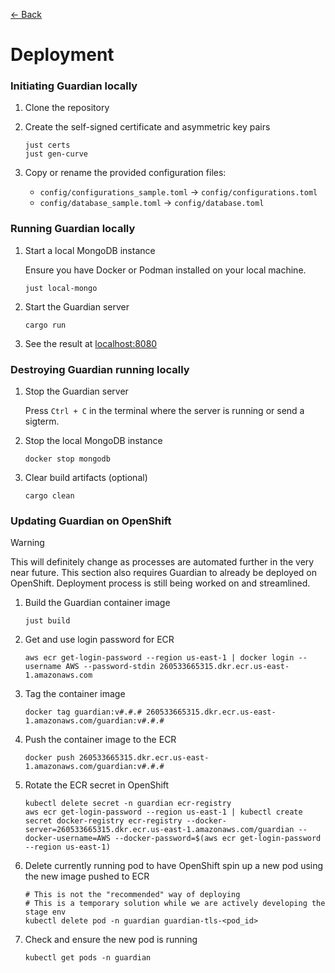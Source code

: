 [&#8592; Back](../#guardian)

# Deployment

### Initiating Guardian locally

1.  Clone the repository
2.  Create the self-signed certificate and asymmetric key pairs

        just certs
        just gen-curve

3.  Copy or rename the provided configuration files:

    -   `config/configurations_sample.toml` &#8594; `config/configurations.toml`
    -   `config/database_sample.toml` &#8594; `config/database.toml`

### Running Guardian locally

1.  Start a local MongoDB instance

    Ensure you have Docker or Podman installed on your local machine.

        just local-mongo

1.  Start the Guardian server

        cargo run

1.  See the result at [localhost:8080](https://localhost:8080)

### Destroying Guardian running locally

1.  Stop the Guardian server

    Press `Ctrl + C` in the terminal where the server is running or send a sigterm.

1.  Stop the local MongoDB instance

        docker stop mongodb

1.  Clear build artifacts (optional)

        cargo clean

### Updating Guardian on OpenShift

> [!WARNING]
> This will definitely change as processes are automated further in the very near future.
> This section also requires Guardian to already be deployed on OpenShift. Deployment process is still being worked on and streamlined.

1.  Build the Guardian container image

        just build

1.  Get and use login password for ECR

        aws ecr get-login-password --region us-east-1 | docker login --username AWS --password-stdin 260533665315.dkr.ecr.us-east-1.amazonaws.com

1.  Tag the container image

        docker tag guardian:v#.#.# 260533665315.dkr.ecr.us-east-1.amazonaws.com/guardian:v#.#.#

1.  Push the container image to the ECR

        docker push 260533665315.dkr.ecr.us-east-1.amazonaws.com/guardian:v#.#.#

1.  Rotate the ECR secret in OpenShift

        kubectl delete secret -n guardian ecr-registry
        aws ecr get-login-password --region us-east-1 | kubectl create secret docker-registry ecr-registry --docker-server=260533665315.dkr.ecr.us-east-1.amazonaws.com/guardian --docker-username=AWS --docker-password=$(aws ecr get-login-password --region us-east-1)

1.  Delete currently running pod to have OpenShift spin up a new pod using the new image pushed to ECR

        # This is not the "recommended" way of deploying
        # This is a temporary solution while we are actively developing the stage env
        kubectl delete pod -n guardian guardian-tls-<pod_id>

1.  Check and ensure the new pod is running

        kubectl get pods -n guardian
